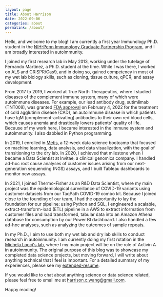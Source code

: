 ```yaml
---
layout: page
title: About Harrison
date: 2022-09-06
categories: about
permalink: /about/
---
```




Hello, and welcome to my blog! I am currently a first year Immunology Ph.D. student in the [NIH-Penn Immunology Graduate Partnership Program](https://www.med.upenn.edu/nih-igg-partnership/), and I am broadly interested in autoimmunity.

I joined my first research lab in May 2013, working under the tutelage of Fernando Martinez, a Ph.D. student at the time. While I was there, I worked on ALS and CRISPR/Cas9, and in doing so, gained competency in most of my wet lab biology skills, such as cloning, tissue culture, qPCR, and assay development.

From 2017 to 2019, I worked at True North Therapeutics, where I studied diseases of the complement immune system, many of which were autoimmune diseases. For example, our lead antibody drug, sutimlimab (TNT009), was granted [FDA approval](https://www.fda.gov/drugs/news-events-human-drugs/fda-approves-treatment-adults-rare-type-anemia) on February 4, 2022 for the treatment of cold agglutinin disease (CAD), an autoimmune disease in which patients have IgM (complement-activating) antibodies to their own red blood cells, which causes anemia and drastically lowers patients' quality of life. Because of my work here, I became interested in the immune system and autoimmunity. I also dabbled in Python programming.

In 2019, I enrolled in [Metis](https://www.thisismetis.com/), a 12-week data science bootcamp that focused on machine learning, data analysis, and data visualization, with the goal of transitioning to the dry lab. In 2020, I achieved that milestone when I became a Data Scientist at Invitae, a clinical genomics company. I handled ad-hoc root cause analyses of customer issues arising from our next-generation sequencing (NGS) assays, and I built Tableau dashboards to monitor new assays.

In 2021, I joined Thermo-Fisher as an R&D Data Scientist, where my main project was the epidemiological surveillance of COVID-19 variants using customer datasets from our TaqPath COVID-19 combo kit. Because I joined close to the founding of our team, I had the opportunity to lay the foundation for our pipeline: using Python and SQL, I engineered a scalable, extract-transform-load (ETL) pipeline in a AWS to extract information from customer files and load transformed, tabular data into an Amazon Athena database for consumption by our Power BI dashboard. I also handled a few ad-hoc analyses, such as analyzing the outcomes of sample repeats.

In my Ph.D., I aim to use both my wet lab and dry lab skills to conduct research in autoimmunity. I am currently doing my first rotation in the [Michela Locci's lab](https://www.loccilab.com/), where I my main project will be on the role of Activin A in autoimmunity. The original purpose of this blog was to showcase my completed data science projects, but moving forward, I will write about anything technical that I feel is important. For a detailed summary of my experiences, please see my [extended-resume](https://harrisonized.github.io/resume/harrison-wang-extended-resume.pdf).

If you would like to chat about anything science or data science related, please feel free to email me at [harrison.c.wang@gmail.com](mailto:harrison.c.wang@gmail.com).

Happy reading!

